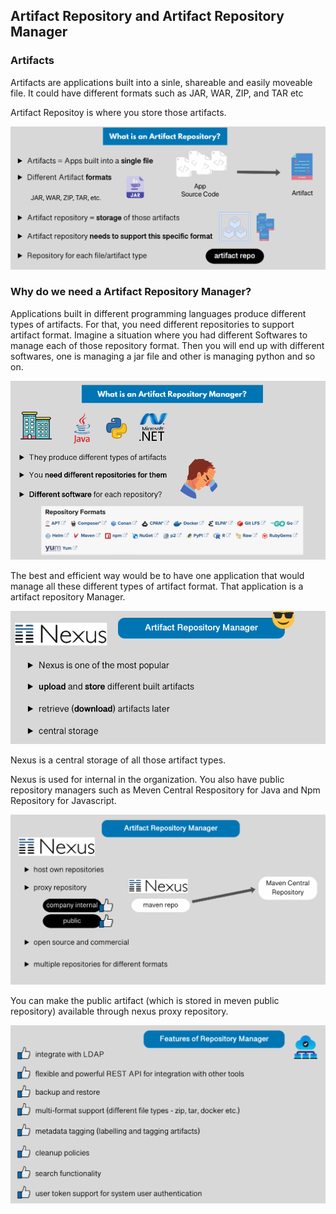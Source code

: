 ## Artifact Repository and Artifact Repository Manager

### Artifacts

Artifacts are applications built into a sinle, shareable and easily moveable file. It could have different formats such as JAR, WAR, ZIP, and TAR etc

Artifact Repositoy is where you store those artifacts.

![Repository](./images/image-1.png)

### Why do we need a Artifact Repository Manager?

Applications built in different programming languages produce different types of artifacts. For that, you need different repositories to support artifact format. Imagine a situation where you had different Softwares to manage each of those repository format. Then you will end up with different softwares, one is managing a jar file and other is managing python and so on. 

![Why](./images/image-2.png)

The best and efficient way would be to have one application that would manage all these different types of artifact format. That application is a artifact repository Manager.

![Manager](./images/image-3.png)

Nexus is a central storage of all those artifact types.

Nexus is used for internal in the organization. You also have public repository managers such as Meven Central Respository for Java and Npm Repository for Javascript.

![Nexus](./images/image-5.png)

You can make the public artifact (which is stored in meven public repository) available through nexus proxy repository.

![Benefits](./images/image-6.png)